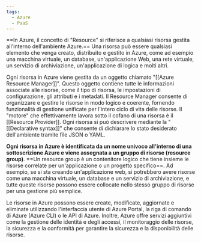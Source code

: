 ```yaml
---
tags:
  - Azure
  - PaaS
---
```

==In Azure, il concetto di "Resource" si riferisce a qualsiasi risorsa gestita all'interno dell'ambiente Azure.==
Una risorsa può essere qualsiasi elemento che venga creato, distribuito e gestito in Azure, come ad esempio una macchina virtuale, un database, un'applicazione Web, una rete virtuale, un servizio di archiviazione, un'applicazione di logica e molti altri.

Ogni risorsa in Azure viene gestita da un oggetto chiamato "[[Azure Resource Manager]]". Questo oggetto contiene tutte le informazioni associate alle risorse, come il tipo di risorsa, le impostazioni di configurazione, gli attributi e i metadati.
Il Resource Manager consente di organizzare e gestire le risorse in modo logico e coerente, fornendo funzionalità di gestione unificate per l'intero ciclo di vita delle risorse.
Il "motore" che effettivamente lavora sotto il cofano di una risorsa è il [[Resource Provider]].
Ogni risorsa si può descrivere mediante la "[[Declarative syntax]]" che consente di  dichiarare lo stato desiderato dell'ambiente tramite file JSON o YAML.

**Ogni risorsa in Azure è identificata da un nome univoco all'interno di una sottoscrizione Azure e viene assegnata a un gruppo di risorse (resource group)**.
==Un resource group è un contenitore logico che tiene insieme le risorse correlate per un'applicazione o un progetto specifico==. Ad esempio, se si sta creando un'applicazione web, si potrebbero avere risorse come una macchina virtuale, un database e un servizio di archiviazione, e tutte queste risorse possono essere collocate nello stesso gruppo di risorse per una gestione più semplice.

Le risorse in Azure possono essere create, modificate, aggiornate e eliminate utilizzando l'interfaccia utente di Azure Portal, la riga di comando di Azure (Azure CLI) o le API di Azure. Inoltre, Azure offre servizi aggiuntivi come la gestione delle identità e degli accessi, il monitoraggio delle risorse, la sicurezza e la conformità per garantire la sicurezza e la disponibilità delle risorse.


